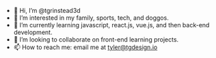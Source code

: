 - 👋 Hi, I’m @tgrinstead3d
- 👀 I’m interested in my family, sports, tech, and doggos.
- 🌱 I’m currently learning javascript, react.js, vue.js, and then back-end development.
- 💞️ I’m looking to collaborate on front-end learning projects.
- 📫 How to reach me: email me at tyler@tgdesign.io

<!---
tgrinstead3d/tgrinstead3d is a ✨ special ✨ repository because its `README.md` (this file) appears on your GitHub profile.
You can click the Preview link to take a look at your changes.
--->
